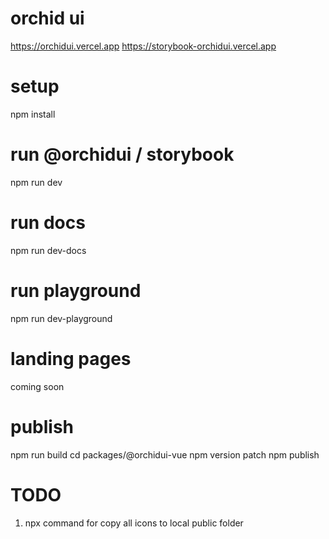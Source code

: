 # orchid ui

https://orchidui.vercel.app
https://storybook-orchidui.vercel.app

# setup

npm install

# run @orchidui / storybook

npm run dev

# run docs

npm run dev-docs

# run playground

npm run dev-playground

# landing pages

coming soon

# publish

npm run build
cd packages/@orchidui-vue
npm version patch
npm publish

# TODO

1. npx command for copy all icons to local public folder
